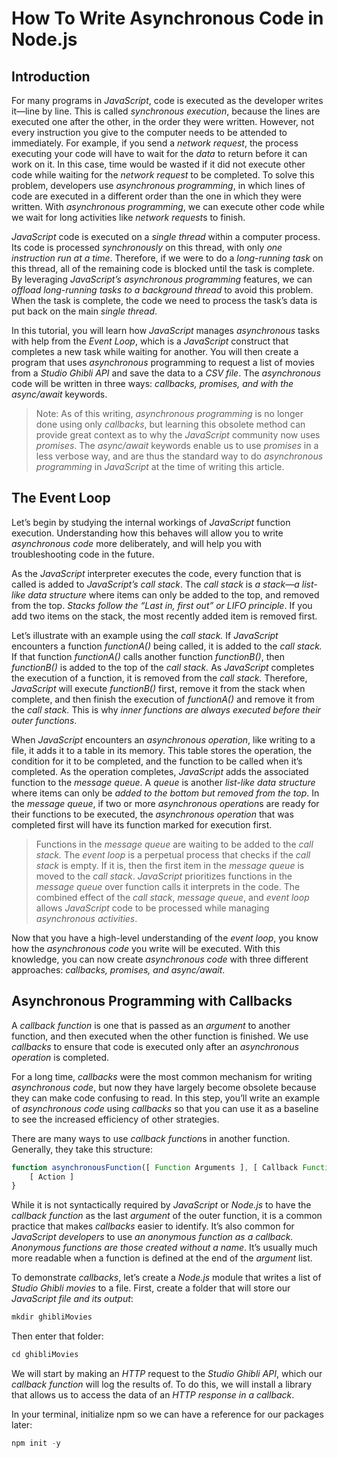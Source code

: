 # How To Write Asynchronous Code in Node.js

## Introduction

For many programs in *JavaScript*, code is executed as the developer writes it—line by line. This is called *synchronous execution*, because the lines are executed one after the other, in the order they were written. However, not every instruction you give to the computer needs to be attended to immediately. For example, if you send a *network request*, the process executing your code will have to wait for the *data* to return before it can work on it. In this case, time would be wasted if it did not execute other code while waiting for the *network request* to be completed. To solve this problem, developers use *asynchronous programming*, in which lines of code are executed in a different order than the one in which they were written. With *asynchronous programming*, we can execute other code while we wait for long activities like *network request*s to finish.

*JavaScript* code is executed on a *single thread* within a computer process. Its code is processed *synchronously* on this thread, with only *one instruction run at a time*. Therefore, if we were to do a *long-running task* on this thread, all of the remaining code is blocked until the task is complete. By leveraging *JavaScript’s asynchronous programming* features, we can *offload long-running tasks to a background thread* to avoid this problem. When the task is complete, the code we need to process the task’s data is put back on the main *single thread*.

In this tutorial, you will learn how *JavaScript* manages *asynchronous* tasks with help from the *Event Loop*, which is a *JavaScript* construct that completes a new task while waiting for another. You will then create a program that uses *asynchronous* programming to request a list of movies from a *Studio Ghibli API* and save the data to a *CSV file*. The *asynchronous* code will be written in three ways: *callbacks, promises, and with the async/await* keywords.

> Note: As of this writing, *asynchronous programming* is no longer done using only *callbacks*, but learning this obsolete method can provide great context as to why the *JavaScript* community now uses *promises*. The *async/await* keywords enable us to use *promises* in a less verbose way, and are thus the standard way to do *asynchronous programming* in *JavaScript* at the time of writing this article.

## The Event Loop

Let’s begin by studying the internal workings of *JavaScript* function execution. Understanding how this behaves will allow you to write *asynchronous code* more deliberately, and will help you with troubleshooting code in the future.

As the *JavaScript* interpreter executes the code, every function that is called is added to *JavaScript’s call stack*. The *call stack* is *a stack—a list-like data structure* where items can only be added to the top, and removed from the top. *Stacks follow the “Last in, first out” or LIFO principle*. If you add two items on the stack, the most recently added item is removed first.

Let’s illustrate with an example using the *call stack.* If *JavaScript* encounters a function *functionA()* being called, it is added to the *call stack.* If that function *functionA()* calls another function *functionB()*, then *functionB()* is added to the top of the *call stack.* As *JavaScript* completes the execution of a function, it is removed from the *call stack.* Therefore, *JavaScript* will execute *functionB()* first, remove it from the stack when complete, and then finish the execution of *functionA()* and remove it from the *call stack.* This is why *inner functions are always executed before their outer functions*.

When *JavaScript* encounters an *asynchronous operation*, like writing to a file, it adds it to a table in its memory. This table stores the operation, the condition for it to be completed, and the function to be called when it’s completed. As the operation completes, *JavaScript* adds the associated function to the *message queue*. A *queue* is another *list-like data structure* where items can only be *added to the bottom but removed from the top*. In the *message queue*, if two or more *asynchronous operation*s are ready for their functions to be executed, the *asynchronous operation* that was completed first will have its function marked for execution first.

> Functions in the *message queue* are waiting to be added to the *call stack.* The *event loop* is a perpetual process that checks if the *call stack* is empty. If it is, then the first item in the *message queue* is moved to the *call stack*. *JavaScript* prioritizes functions in the *message queue* over function calls it interprets in the code. The combined effect of the *call stack*, *message queue*, and *event loop* allows *JavaScript* code to be processed while managing *asynchronous activities*.

Now that you have a high-level understanding of the *event loop*, you know how the *asynchronous code* you write will be executed. With this knowledge, you can now create *asynchronous code* with three different approaches: *callbacks, promises, and async/await*.

## Asynchronous Programming with Callbacks

A *callback function* is one that is passed as an *argument* to another function, and then executed when the other function is finished. We use *callbacks* to ensure that code is executed only after an *asynchronous operation* is completed.

For a long time, *callbacks* were the most common mechanism for writing *asynchronous code*, but now they have largely become obsolete because they can make code confusing to read. In this step, you’ll write an example of *asynchronous code* using *callbacks* so that you can use it as a baseline to see the increased efficiency of other strategies.

There are many ways to use *callback function*s in another function. Generally, they take this structure:

```javascript
function asynchronousFunction([ Function Arguments ], [ Callback Function ]) {
    [ Action ]
}
```

While it is not syntactically required by *JavaScript* or *Node.js* to have the *callback function* as the last *argument* of the outer function, it is a common practice that makes *callbacks* easier to identify. It’s also common for *JavaScript developers* to use *an anonymous function as a callback. Anonymous functions are those created without a name*. It’s usually much more readable when a function is defined at the end of the *argument* list.

To demonstrate *callbacks*, let’s create a *Node.js* module that writes a list of *Studio Ghibli movies* to a file. First, create a folder that will store our *JavaScript file and its output*:

```javascript
mkdir ghibliMovies
```

Then enter that folder:

```javascript
cd ghibliMovies
```

We will start by making an *HTTP* request to the *Studio Ghibli API*, which our *callback function* will log the results of. To do this, we will install a library that allows us to access the data of an *HTTP response in a callback*.

In your terminal, initialize npm so we can have a reference for our packages later:

```javascript
npm init -y
```




